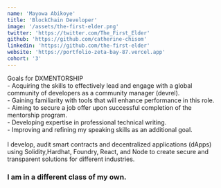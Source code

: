 ```yaml
---
name: 'Mayowa Abikoye'
title: 'BlockChain Developer'
image: '/assets/the-first-elder.png'
twitter: 'https://twitter.com/The_First_Elder'
github: 'https://github.com/catherine-chisom'
linkedin: 'https://github.com/the-first-elder'
website: 'https://portfolio-zeta-bay-87.vercel.app'
cohort: '3'
---
```


<div>
 Goals for DXMENTORSHIP  <br/>
  - Acquiring the skills to effectively lead and engage with a global community of developers as a community manager (devrel).<br/>
  - Gaining familiarity with tools that will enhance performance in this role.<br/>
  - Aiming to secure a job offer upon successful completion of the mentorship program.<br/>
  - Developing expertise in professional technical writing.<br/>
  - Improving and refining my speaking skills as an additional goal.<br/>
</div>
</br/>
<div class="mt-4">
  I develop, audit smart contracts and decentralized applications (dApps) using Solidity,Hardhat, Foundry, React, and Node to create secure and transparent solutions for different industries. <br/>

 ### I am in a different class of my own.
</div>
